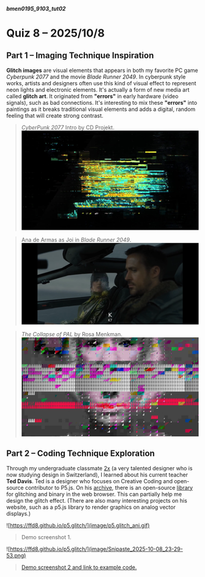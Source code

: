 ##### bmen0195_9103_tut02
# Quiz 8 – 2025/10/8
## Part 1 – Imaging Technique Inspiration

**Glitch images** are visual elements that appears in both my favorite PC game *Cyberpunk 2077* and the movie *Blade Runner 2049*. In cyberpunk style works, artists and designers often use this kind of visual effect to represent neon lights and electronic elements. It's actually a form of new media art called **glitch art**. It originated from **"errors"** in early hardware (video signals), such as bad connections. It's interesting to mix these **"errors"** into paintings as it breaks traditional visual elements and adds a digital, random feeling that will create strong contrast.

> *CyberPunk 2077* Intro by CD Projekt.
![CyberPunk 2077 Intro by CD Projekt.](image/cyberpunk-logo-glitch-intro.jpg)


> Ana de Armas as Joi in *Blade Runner 2049*.
![Ana de Armas as Joi in Blade Runner 2049.](image/20251008204814_129_417.png)


> *The Collapse of PAL* by Rosa Menkman.
![Rosa Menkman](image/screen-shot-2017-10-09-at-10-39-31-am.png)

## Part 2 – Coding Technique Exploration

Through my undergraduate classmate [2x](https://xxuehaoze.info/) (a very talented designer who is now studying design in Switzerland), I learned about his current teacher **Ted Davis**. Ted is a designer who focuses on Creative Coding and open-source contributor to P5.js. On his [archive](https://teddavis.org/#), there is an open-source [library](https://ffd8.github.io/p5.glitch/) for glitching and binary in the web browser. This can partially help me design the glitch effect. (There are also many interesting projects on his website, such as a p5.js library to render graphics on analog vector displays.)

![https://ffd8.github.io/p5.glitch/](image/p5.glitch_ani.gif)
> Demo screenshot 1.

![https://ffd8.github.io/p5.glitch/](image/Snipaste_2025-10-08_23-29-53.png)
> [Demo screenshot 2 and link to example code.](https://editor.p5js.org/ffd8/sketches/5aew0QfB4)

